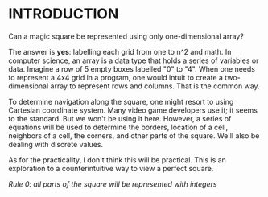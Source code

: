 # INTRODUCTION

Can a magic square be represented using only one-dimensional array?

The answer is **yes**: labelling each grid from one to n^2 and math. In computer science, an array is a data type that holds a series of variables or data. Imagine a row of 5 empty boxes labelled "0" to "4". When one needs to represent a 4x4 grid in a program, one would intuit to create a two-dimensional array to represent rows and columns. That is the common way.

To determine navigation along the square, one might resort to using Cartesian coordinate system. Many video game developers use it; it seems to the standard. But we won't be using it here. However, a series of equations will be used to determine the borders, location of a cell, neighbors of a cell, the corners, and other parts of the square. We'll also be dealing with discrete values.

As for the practicality, I don't think this will be practical. This is an exploration to a counterintuitive way to view a perfect square. 

_Rule 0: all parts of the square will be represented with integers_
